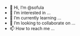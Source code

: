 - 👋 Hi, I’m @sofula
- 👀 I’m interested in ...
- 🌱 I’m currently learning ...
- 💞️ I’m looking to collaborate on ...
- 📫 How to reach me ...

<!---
sofula/sofula is a ✨ special ✨ repository because its `README.md` (this file) appears on your GitHub profile.
You can click the Preview link to take a look at your changes.
--->
